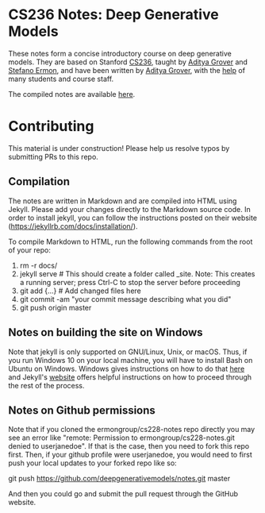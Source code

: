 # CS236 Notes: Deep Generative Models

These notes form a concise introductory course on deep generative models. They are based on Stanford [CS236](https://deepgenerativemodels.github.io/), taught by [Aditya Grover](http://aditya-grover.github.io/) and [Stefano Ermon](http://cs.stanford.edu/~ermon/), and have been written by [Aditya Grover](http://aditya-grover.github.io/), with the [help](https://github.com/deepgenerativemodels/notes/commits/master) of many students and course staff.

The compiled notes are available [here](https://deepgenerativemodels.github.io/notes/index.html).

# Contributing

This material is under construction! Please help us resolve typos by submitting PRs to this repo.

## Compilation

The notes are written in Markdown and are compiled into HTML using Jekyll. Please add your changes directly to the Markdown source code. In order to install jekyll, you can follow the instructions posted on their website (https://jekyllrb.com/docs/installation/).

To compile Markdown to HTML, run the following commands from the root of your repo:

1) rm -r docs/
2) jekyll serve  # This should create a folder called _site. Note: This creates a running server; press Ctrl-C to stop the server before proceeding
3) git add {...} # Add changed files here
4) git commit -am "your commit message describing what you did"
5) git push origin master

## Notes on building the site on Windows

Note that jekyll is only supported on GNU/Linux, Unix, or macOS. Thus, if you run Windows 10 on your local machine, you will have to install Bash on Ubuntu on Windows. Windows gives instructions on how to do that <a href="https://docs.microsoft.com/en-us/windows/wsl/install-win10">here</a> and Jekyll's <a href="https://jekyllrb.com/docs/windows/">website</a> offers helpful instructions on how to proceed through the rest of the process.

## Notes on Github permissions

Note that if you cloned the ermongroup/cs228-notes repo directly you may see an error like "remote: Permission to ermongroup/cs228-notes.git denied to userjanedoe". If that is the case, then you need to fork this repo first. Then, if your github profile were userjanedoe, you would need to first push your local updates to your forked repo like so:

git push https://github.com/deepgenerativemodels/notes.git master

And then you could go and submit the pull request through the GitHub website.
